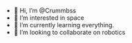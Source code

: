- 👋 Hi, I’m @Crummbss
- 👀 I’m interested in space
- 🌱 I’m currently learning everything.
- 💞️ I’m looking to collaborate on robotics

<!---
Crummbss/Crummbss is a ✨ special ✨ repository because its `README.md` (this file) appears on your GitHub profile.
You can click the Preview link to take a look at your changes.
--->
